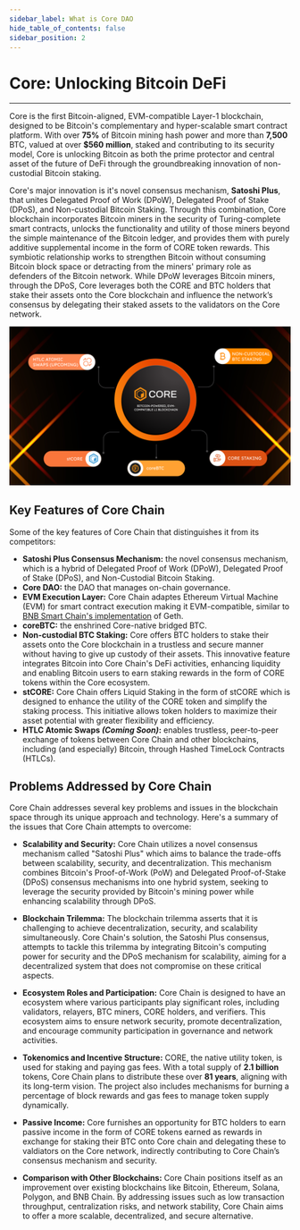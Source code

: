```yaml
---
sidebar_label: What is Core DAO 
hide_table_of_contents: false
sidebar_position: 2
---
```


# Core: Unlocking Bitcoin DeFi
---

Core is the first Bitcoin-aligned, EVM-compatible Layer-1 blockchain, designed to be Bitcoin's complementary and hyper-scalable smart contract platform. With over **75%** of Bitcoin mining hash power and more than **7,500** BTC, valued at over **$560 million**, staked and contributing to its security model, Core is unlocking Bitcoin as both the prime protector and central asset of the future of DeFi through the groundbreaking innovation of non-custodial Bitcoin staking.

Core's major innovation is it's novel consensus mechanism, **Satoshi Plus**, that unites Delegated Proof of Work (DPoW), Delegated Proof of Stake (DPoS), and Non-custodial Bitcoin Staking. Through this combination, Core blockchain incorporates Bitcoin miners in the security of Turing-complete smart contracts, unlocks the functionality and utility of those miners beyond the simple maintenance of the Bitcoin ledger, and provides them with purely additive supplemental income in the form of CORE token rewards. This symbiotic relationship works to strengthen Bitcoin without consuming Bitcoin block space or detracting from the miners' primary role as defenders of the Bitcoin network. While DPoW leverages Bitcoin miners, through the DPoS, Core leverages both the CORE and BTC holders that stake their assets onto the Core blockchain and influence the network’s consensus by delegating their staked assets to the validators on the Core network.

![core-products](../../../static/img/Core_Products.png)


## Key Features of Core Chain

Some of the key features of Core Chain that distinguishes it from its competitors:

* **Satoshi Plus Consensus Mechanism:** the novel consensus mechanism, which is a hybrid of Delegated Proof of Work (DPoW), Delegated Proof of Stake (DPoS), and Non-Custodial Bitcoin Staking.
* **Core DAO:** the DAO that manages on-chain governance.
* **EVM Execution Layer:** Core Chain adaptes Ethereum Virtual Machine (EVM) for smart contract execution making it EVM-compatible, similar to [BNB Smart Chain's implementation](https://github.com/bnb-chain/bsc) of Geth.
* **coreBTC:** the enshrined Core-native bridged BTC.
* **Non-custodial BTC Staking:** Core offers BTC holders to stake their assets onto the Core blockchain in a trustless and secure manner without having to give up custody of their assets. This innovative feature integrates Bitcoin into Core Chain's DeFi activities, enhancing liquidity and enabling Bitcoin users to earn staking rewards in the form of CORE tokens within the Core ecosystem.
* **stCORE:** Core Chain offers Liquid Staking in the form of stCORE which is designed to enhance the utility of the CORE token and simplify the staking process. This initiative allows token holders to maximize their asset potential with greater flexibility and efficiency.
* **HTLC Atomic Swaps _(Coming Soon)_:** enables trustless, peer-to-peer exchange of tokens between Core Chain and other blockchains, including (and especially) Bitcoin, through Hashed TimeLock Contracts (HTLCs).

## Problems Addressed by Core Chain

Core Chain addresses several key problems and issues in the blockchain space through its unique approach and technology. Here's a summary of the issues that Core Chain attempts to overcome:

* **Scalability and Security:** Core Chain utilizes a novel consensus mechanism called "Satoshi Plus" which aims to balance the trade-offs between scalability, security, and decentralization. This mechanism combines Bitcoin's Proof-of-Work (PoW) and Delegated Proof-of-Stake (DPoS) consensus mechanisms into one hybrid system, seeking to leverage the security provided by Bitcoin's mining power while enhancing scalability through DPoS​.

* **Blockchain Trilemma:** The blockchain trilemma asserts that it is challenging to achieve decentralization, security, and scalability simultaneously. Core Chain's solution, the Satoshi Plus consensus, attempts to tackle this trilemma by integrating Bitcoin's computing power for security and the DPoS mechanism for scalability, aiming for a decentralized system that does not compromise on these critical aspects​.

* **Ecosystem Roles and Participation:** Core Chain is designed to have an ecosystem where various participants play significant roles, including validators, relayers, BTC miners, CORE holders, and verifiers. This ecosystem aims to ensure network security, promote decentralization, and encourage community participation in governance and network activities​.

* **Tokenomics and Incentive Structure:** CORE, the native utility token, is used for staking and paying gas fees. With a total supply of **2.1 billion** tokens, Core 
Chain plans to distribute these over **81 years**, aligning with its long-term vision. The project also includes mechanisms for burning a percentage of block rewards and gas fees to manage token supply dynamically​.

* **Passive Income:** Core furnishes an opportunity for BTC holders to earn passive income in the form of CORE tokens earned as rewards in exchange for staking their BTC onto Core chain and delegating these to valdiators on the Core network, indirectly contributing to Core Chain’s consensus mechanism and security.

* **Comparison with Other Blockchains:** Core Chain positions itself as an improvement over existing blockchains like Bitcoin, Ethereum, Solana, Polygon, and BNB Chain. By addressing issues such as low transaction throughput, centralization risks, and network stability, Core Chain aims to offer a more scalable, decentralized, and secure alternative​.
